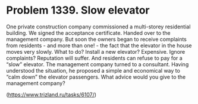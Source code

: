 # Problem 1339. Slow elevator

One private construction company commissioned a multi-storey residential building. We signed the acceptance certificate. Handed over to the management company. But soon the owners began to receive complaints from residents - and more than one! - the fact that the elevator in the house moves very slowly. What to do? Install a new elevator? Expensive. Ignore complaints? Reputation will suffer. And residents can refuse to pay for a “slow” elevator. The management company turned to a consultant. Having understood the situation, he proposed a simple and economical way to “calm down” the elevator passengers. What advice would you give to the management company?

(https://www.trizland.ru/tasks/6107/)